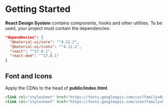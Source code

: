 # Getting Started

**React Design System** contains components, hooks and other utilities. To be used, your project must contain the dependencies:

```json
"dependencies": {
  "@material-ui/core": "^4.12.2",
  "@material-ui/icons": "^4.11.2",
  "react": "^17.0.1",
  "react-dom": "^17.0.1"
}
```

## Font and Icons

Apply the CDNs to the head of **public/index.html**.

```html
<link rel="stylesheet" href="https://fonts.googleapis.com/css?family=Roboto:300,400,500,700&display=swap" />
<link rel="stylesheet" href="https://fonts.googleapis.com/icon?family=Material+Icons" />
```
